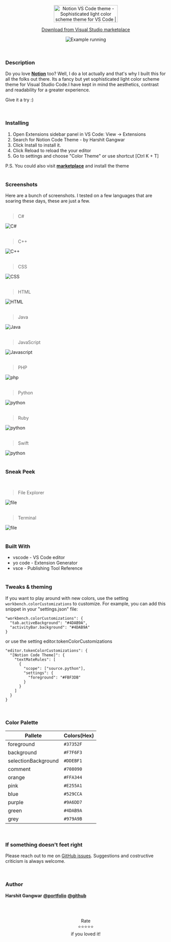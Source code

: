 <div align="center">

<a href="https://www.producthunt.com/posts/notion-vs-code-theme?utm_source=badge-featured&utm_medium=badge&utm_souce=badge-notion-vs-code-theme" target="_blank"><img src="https://api.producthunt.com/widgets/embed-image/v1/featured.svg?post_id=328986&theme=light" alt="Notion VS Code theme - Sophisticated light color scheme theme for VS Code | Product Hunt" style="width: 200px; height: 54px;" width="250" height="54" /></a>
<br />

<a href="https://marketplace.visualstudio.com/items?itemName=HarshitGangwar.notion-code-theme" target="new">Download from Visual Studio marketplace
</a>

![Example running](https://my-image-gallery.s3.ap-south-1.amazonaws.com/notion-code-theme/other-images/normal_work_page.png)

<br />
</div>

### Description

Do you love [**Notion**](https://www.notion.so/) too? Well, I do a lot actually and that's why I built this for all the folks out there.
Its a fancy but yet sophisticated light color scheme theme for Visual Studio Code.I have kept in mind the aesthetics, contrast and readability for a greater experience. 

Give it a try :)

<br/>

### Installing
1. Open Extensions sidebar panel in VS Code: View → Extensions
2. Search for Notion Code Theme - by Harshit Gangwar
3. Click Install to install it.
4. Click Reload to reload the your editor
5. Go to settings and choose "Color Theme" or use shortcut [Ctrl K + T]

P.S. You could also visit [**marketplace**](https://marketplace.visualstudio.com/items?itemName=HarshitGangwar.notion-code-theme) and install the theme
<br/><br/>


### Screenshots 
Here are a bunch of screenshots. I tested on a few languages that are soaring these days, these are just a few.
<br /><br />

> C#

![C#](https://my-image-gallery.s3.ap-south-1.amazonaws.com/notion-code-theme/code-samples/c%23.png)
<br /><br />

> C++

![C++](https://my-image-gallery.s3.ap-south-1.amazonaws.com/notion-code-theme/code-samples/cpp.png)
<br /><br />


> CSS

![CSS](https://my-image-gallery.s3.ap-south-1.amazonaws.com/notion-code-theme/code-samples/css.png)
<br /><br />


> HTML

![HTML](https://my-image-gallery.s3.ap-south-1.amazonaws.com/notion-code-theme/code-samples/html.png)
<br /><br />


> Java

![Java](https://my-image-gallery.s3.ap-south-1.amazonaws.com/notion-code-theme/code-samples/java.png)
<br /><br />

> JavaScript

![Javascript](https://my-image-gallery.s3.ap-south-1.amazonaws.com/notion-code-theme/code-samples/javascript.png)
<br /><br />

> PHP

![php](https://my-image-gallery.s3.ap-south-1.amazonaws.com/notion-code-theme/code-samples/php.png)
<br /><br />

> Python

![python](https://my-image-gallery.s3.ap-south-1.amazonaws.com/notion-code-theme/code-samples/python.png)
<br /><br />

> Ruby

![python](https://my-image-gallery.s3.ap-south-1.amazonaws.com/notion-code-theme/code-samples/ruby.png)
<br /><br />

> Swift

![python](https://my-image-gallery.s3.ap-south-1.amazonaws.com/notion-code-theme/code-samples/swift.png)
<br /><br />


### Sneak Peek
<br />

> File Explorer

![file](https://my-image-gallery.s3.ap-south-1.amazonaws.com/notion-code-theme/other-images/file_explorer.png)
<br /><br />

> Terminal

![file](https://my-image-gallery.s3.ap-south-1.amazonaws.com/notion-code-theme/other-images/terminal.png
)
<br /><br />


### Built With
- vscode - VS Code editor
- yo code - Extension Generator
- vsce - Publishing Tool Reference
<br/><br/>


### Tweaks & theming
If you want to play around with new colors, use the setting `workbench.colorCustomizations` to customize. For example, you can add this snippet in your "settings.json" file:

```
"workbench.colorCustomizations": {
  "tab.activeBackground": "#4DAB9A",
  "activityBar.background": "#4DAB9A"
}
```
or use the setting editor.tokenColorCustomizations

```
"editor.tokenColorCustomizations": {
  "[Notion Code Theme]": {
    "textMateRules": [
      {
        "scope": ["source.python"],
        "settings": {
          "foreground": "#FBF3DB"
        }
      }
    ]
  }
}
```
<br/>

### Color Palette

|  Pallete              |   Colors(Hex) |
|---                    |       ---     |
| foreground            |   `#37352F`   |
| background            |   `#F7F6F3`   |
| selectionBackground   |   `#DDEBF1`   |
| comment               |   `#708090`   |
| orange                |   `#FFA344`   |
| pink                  |   `#E255A1`   |
| blue                  |   `#529CCA`   |
| purple                |   `#9A6DD7`   |
| green                 |   `#4DAB9A`   |
| grey                  |   `#979A9B`   |
<br/>

### If something doesn't feet right

Please reach out to me on [GitHub issues](https://github.com/harshjoeyit/vscode-notion-theme/issues). Suggestions and costructive criticism is always welcome.

<br/>

### Author
**Harshit Gangwar** [**@portfolio**](https://harshjoeyit.github.io/)  [**@github**](https://github.com/harshjoeyit)

<br/><br />

<div align="center"><span>Rate</span></div>
<div align="center"><span>⭐️⭐️⭐️⭐️⭐</span></div>
<div align="center"><span>if you loved it!</span></div>
